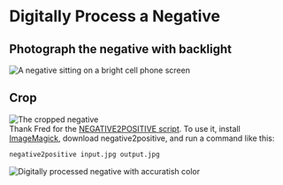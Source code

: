 # Digitally Process a Negative
## Photograph the negative with backlight 
![A negative sitting on a bright cell phone screen](https://c1.staticflickr.com/5/4345/37146189936_4b537c2ddd_z.jpg)  
## Crop
![The cropped negative](https://c1.staticflickr.com/5/4360/36499172404_ef0158f2bf.jpg)  
Thank Fred for the [NEGATIVE2POSITIVE script](http://www.fmwconcepts.com/imagemagick/negative2positive/index.php#t_zoomblur).   To use it, install [ImageMagick](https://www.imagemagick.org/script/index.php), download negative2positive, and run a command like this:  
```sh
negative2positive input.jpg output.jpg
```
![Digitally processed negative with accuratish color](https://c1.staticflickr.com/5/4350/36499171574_4bf74e04a9.jpg)

